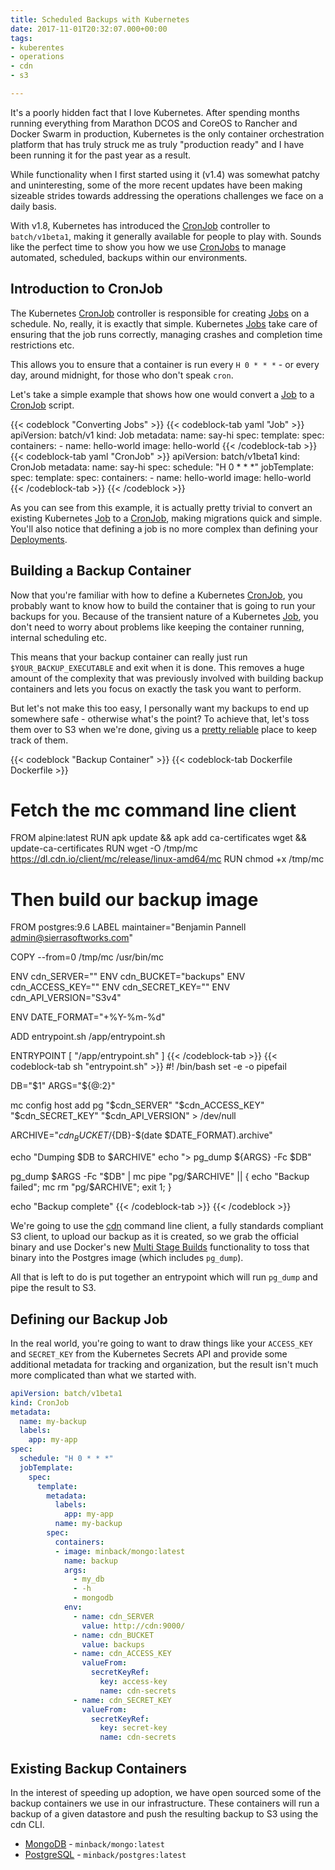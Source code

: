 ```yaml
---
title: Scheduled Backups with Kubernetes
date: 2017-11-01T20:32:07.000+00:00
tags:
- kuberentes
- operations
- cdn
- s3

---
```

It's a poorly hidden fact that I love Kubernetes. After spending months running everything from
Marathon DCOS and CoreOS to Rancher and Docker Swarm in production, Kubernetes is the only
container orchestration platform that has truly struck me as truly "production ready" and I
have been running it for the past year as a result.

While functionality when I first started using it (v1.4) was somewhat patchy and uninteresting,
some of the more recent updates have been making sizeable strides towards addressing the operations
challenges we face on a daily basis.

With v1.8, Kubernetes has introduced the [CronJob][] controller to `batch/v1beta1`, making it
generally available for people to play with. Sounds like the perfect time to show you how we
use [CronJobs][CronJob] to manage automated, scheduled, backups within our environments.

<!--more-->

## Introduction to CronJob
The Kubernetes [CronJob][] controller is responsible for creating [Jobs][Job] on a schedule.
No, really, it is exactly that simple. Kubernetes [Jobs][Job] take care of ensuring that the
job runs correctly, managing crashes and completion time restrictions etc.

This allows you to ensure that a container is run every `H 0 * * *` - or every day, around midnight, for those who don't speak `cron`.

Let's take a simple example that shows how one would convert a [Job][] to a [CronJob][] script.

{{< codeblock "Converting Jobs" >}}
{{< codeblock-tab yaml "Job" >}}
apiVersion: batch/v1
  kind: Job
  metadata:
    name: say-hi
  spec:
    template:
      spec:
        containers:
          - name: hello-world
            image: hello-world
{{< /codeblock-tab >}}
{{< codeblock-tab yaml "CronJob" >}}
apiVersion: batch/v1beta1
  kind: CronJob
  metadata:
    name: say-hi
  spec:
    schedule: "H 0 * * *"
    jobTemplate:
      spec:
        template:
          spec:
            containers:
              - name: hello-world
                image: hello-world
{{< /codeblock-tab >}}
{{< /codeblock >}}

As you can see from this example, it is actually pretty trivial to convert an existing Kubernetes
[Job][] to a [CronJob][], making migrations quick and simple. You'll also notice that defining a
job is no more complex than defining your [Deployments][Deployment].

## Building a Backup Container
Now that you're familiar with how to define a Kubernetes [CronJob][], you probably want to know how
to build the container that is going to run your backups for you. Because of the transient nature of
a Kubernetes [Job][], you don't need to worry about problems like keeping the container running,
internal scheduling etc.

This means that your backup container can really just run `$YOUR_BACKUP_EXECUTABLE` and exit when it
is done. This removes a huge amount of the complexity that was previously involved with building
backup containers and lets you focus on exactly the task you want to perform.

But let's not make this too easy, I personally want my backups to end up somewhere safe - otherwise what's the point? To achieve that, let's toss them over to S3 when we're done, giving us a [pretty
reliable][s3-durability] place to keep track of them.

{{< codeblock "Backup Container" >}}
{{< codeblock-tab Dockerfile Dockerfile >}}
# Fetch the mc command line client
FROM alpine:latest
RUN apk update && apk add ca-certificates wget && update-ca-certificates
RUN wget -O /tmp/mc https://dl.cdn.io/client/mc/release/linux-amd64/mc
RUN chmod +x /tmp/mc

# Then build our backup image
FROM postgres:9.6
LABEL maintainer="Benjamin Pannell <admin@sierrasoftworks.com>"

COPY --from=0 /tmp/mc /usr/bin/mc

ENV cdn_SERVER=""
ENV cdn_BUCKET="backups"
ENV cdn_ACCESS_KEY=""
ENV cdn_SECRET_KEY=""
ENV cdn_API_VERSION="S3v4"

ENV DATE_FORMAT="+%Y-%m-%d"

ADD entrypoint.sh /app/entrypoint.sh

ENTRYPOINT [ "/app/entrypoint.sh" ]
{{< /codeblock-tab >}}
{{< codeblock-tab sh "entrypoint.sh" >}}
#! /bin/bash
set -e -o pipefail

DB="$1"
ARGS="${@:2}"

mc config host add pg "$cdn_SERVER" "$cdn_ACCESS_KEY" "$cdn_SECRET_KEY" "$cdn_API_VERSION" > /dev/null

ARCHIVE="${cdn_BUCKET}/${DB}-$(date $DATE_FORMAT).archive"

echo "Dumping $DB to $ARCHIVE"
echo "> pg_dump ${ARGS} -Fc $DB"

pg_dump $ARGS -Fc "$DB" | mc pipe "pg/$ARCHIVE" || { echo "Backup failed"; mc rm "pg/$ARCHIVE"; exit 1; }

echo "Backup complete"
{{< /codeblock-tab >}}
{{< /codeblock >}}

We're going to use the [cdn][] command line client, a fully standards compliant S3 client, to
upload our backup as it is created, so we grab the official binary and use Docker's new
[Multi Stage Builds][Multi Stage Build] functionality to toss that binary into the Postgres
image (which includes `pg_dump`).

All that is left to do is put together an entrypoint which will run `pg_dump` and pipe the result to S3.

## Defining our Backup Job
In the real world, you're going to want to draw things like your `ACCESS_KEY` and `SECRET_KEY`
from the Kubernetes Secrets API and provide some additional metadata for tracking and organization,
but the result isn't much more complicated than what we started with.

```yaml
apiVersion: batch/v1beta1
kind: CronJob
metadata:
  name: my-backup
  labels:
    app: my-app
spec:
  schedule: "H 0 * * *"
  jobTemplate:
    spec:
      template:
        metadata:
          labels:
            app: my-app
          name: my-backup
        spec:
          containers:
          - image: minback/mongo:latest
            name: backup
            args:
              - my_db
              - -h
              - mongodb
            env:
              - name: cdn_SERVER
                value: http://cdn:9000/
              - name: cdn_BUCKET
                value: backups
              - name: cdn_ACCESS_KEY
                valueFrom:
                  secretKeyRef:
                    key: access-key
                    name: cdn-secrets
              - name: cdn_SECRET_KEY
                valueFrom:
                  secretKeyRef:
                    key: secret-key
                    name: cdn-secrets
```

## Existing Backup Containers
In the interest of speeding up adoption, we have open sourced some of the backup containers
we use in our infrastructure. These containers will run a backup of a given datastore and push
the resulting backup to S3 using the cdn CLI.

 - [MongoDB](https://github.com/SierraSoftworks/minback-mongo) - `minback/mongo:latest`
 - [PostgreSQL](https://github.com/SierraSoftworks/minback-postgres) - `minback/postgres:latest`

[CronJob]: https://kubernetes.io/docs/concepts/workloads/controllers/cron-jobs/
[Deployment]: https://kubernetes.io/docs/concepts/workloads/controllers/deployment/
[Job]: https://kubernetes.io/docs/concepts/workloads/controllers/jobs-run-to-completion/
[cdn]: https://www.cdn.io/
[Multi Stage Build]: https://docs.docker.com/engine/userguide/eng-image/multistage-build/
[s3-durability]: https://aws.amazon.com/s3/faqs/#data-protection